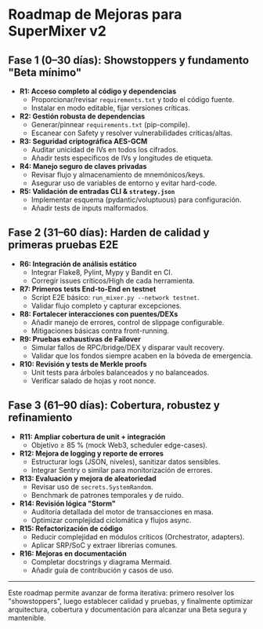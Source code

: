 # Roadmap de Mejoras para SuperMixer v2

## Fase 1 (0–30 días): Showstoppers y fundamento "Beta mínimo"  
- **R1: Acceso completo al código y dependencias**  
  - Proporcionar/revisar `requirements.txt` y todo el código fuente.  
  - Instalar en modo editable, fijar versiones críticas.  
- **R2: Gestión robusta de dependencias**  
  - Generar/pinnear `requirements.txt` (pip-compile).  
  - Escanear con Safety y resolver vulnerabilidades críticas/altas.  
- **R3: Seguridad criptográfica AES-GCM**  
  - Auditar unicidad de IVs en todos los cifrados.  
  - Añadir tests específicos de IVs y longitudes de etiqueta.  
- **R4: Manejo seguro de claves privadas**  
  - Revisar flujo y almacenamiento de mnemónicos/keys.  
  - Asegurar uso de variables de entorno y evitar hard-code.  
- **R5: Validación de entradas CLI & `strategy.json`**  
  - Implementar esquema (pydantic/voluptuous) para configuración.  
  - Añadir tests de inputs malformados.  

## Fase 2 (31–60 días): Harden de calidad y primeras pruebas E2E  
- **R6: Integración de análisis estático**  
  - Integrar Flake8, Pylint, Mypy y Bandit en CI.  
  - Corregir issues críticos/High de cada herramienta.  
- **R7: Primeros tests End-to-End en testnet**  
  - Script E2E básico: `run_mixer.py --network testnet`.  
  - Validar flujo completo y capturar excepciones.  
- **R8: Fortalecer interacciones con puentes/DEXs**  
  - Añadir manejo de errores, control de slippage configurable.  
  - Mitigaciones básicas contra front-running.  
- **R9: Pruebas exhaustivas de Failover**  
  - Simular fallos de RPC/bridge/DEX y disparar vault recovery.  
  - Validar que los fondos siempre acaben en la bóveda de emergencia.  
- **R10: Revisión y tests de Merkle proofs**  
  - Unit tests para árboles balanceados y no balanceados.  
  - Verificar salado de hojas y root nonce.  

## Fase 3 (61–90 días): Cobertura, robustez y refinamiento  
- **R11: Ampliar cobertura de unit + integración**  
  - Objetivo ≥ 85 % (mock Web3, scheduler edge-cases).  
- **R12: Mejora de logging y reporte de errores**  
  - Estructurar logs (JSON, niveles), sanitizar datos sensibles.  
  - Integrar Sentry o similar para monitorización de errores.  
- **R13: Evaluación y mejora de aleatoriedad**  
  - Revisar uso de `secrets.SystemRandom`.  
  - Benchmark de patrones temporales y de ruido.  
- **R14: Revisión lógica "Storm"**  
  - Auditoría detallada del motor de transacciones en masa.  
  - Optimizar complejidad ciclomática y flujos async.  
- **R15: Refactorización de código**  
  - Reducir complejidad en módulos críticos (Orchestrator, adapters).  
  - Aplicar SRP/SoC y extraer librerías comunes.  
- **R16: Mejoras en documentación**  
  - Completar docstrings y diagrama Mermaid.  
  - Añadir guía de contribución y casos de uso.  

---  
Este roadmap permite avanzar de forma iterativa: primero resolver los "showstoppers", luego establecer calidad y pruebas, y finalmente optimizar arquitectura, cobertura y documentación para alcanzar una Beta segura y mantenible. 